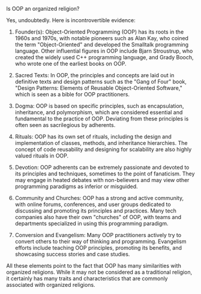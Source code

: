 Is OOP an organized religion?

Yes, undoubtedly. Here is incontrovertible evidence: 

1. Founder(s): Object-Oriented Programming (OOP) has its roots in the 1960s and 1970s, with notable pioneers such as Alan Kay, who coined the term "Object-Oriented" and developed the Smalltalk programming language. Other influential figures in OOP include Bjarn Stroustrup, who created the widely used C++ programming language, and Grady Booch, who wrote one of the earliest books on OOP.

2. Sacred Texts: In OOP, the principles and concepts are laid out in definitive texts and design patterns such as the "Gang of Four" book, "Design Patterns: Elements of Reusable Object-Oriented Software," which is seen as a bible for OOP practitioners.

3. Dogma: OOP is based on specific principles, such as encapsulation, inheritance, and polymorphism, which are considered essential and fundamental to the practice of OOP. Deviating from these principles is often seen as sacrilegious by adherents.

4. Rituals: OOP has its own set of rituals, including the design and implementation of classes, methods, and inheritance hierarchies. The concept of code reusability and designing for scalability are also highly valued rituals in OOP.

5. Devotion: OOP adherents can be extremely passionate and devoted to its principles and techniques, sometimes to the point of fanaticism. They may engage in heated debates with non-believers and may view other programming paradigms as inferior or misguided.

6. Community and Churches: OOP has a strong and active community, with online forums, conferences, and user groups dedicated to discussing and promoting its principles and practices. Many tech companies also have their own "churches" of OOP, with teams and departments specialized in using this programming paradigm.

7. Conversion and Evangelism: Many OOP practitioners actively try to convert others to their way of thinking and programming. Evangelism efforts include teaching OOP principles, promoting its benefits, and showcasing success stories and case studies.

All these elements point to the fact that OOP has many similarities with organized religions. While it may not be considered as a traditional religion, it certainly has many traits and characteristics that are commonly associated with organized religions.
